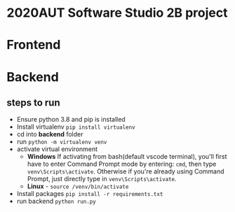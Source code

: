 # 2020AUT Software Studio 2B project

# Frontend

# Backend

## steps to run

* Ensure python 3.8 and pip is installed
* Install virtualenv `pip install virtualenv`
* cd into __backend__ folder
* run `python -m virtualenv venv`
* activate virtual environment
  * __Windows__
    If activating from bash(default vscode terminal), you'll first have to enter Command Prompt mode by entering: `cmd`,
    then type `venv\Scripts\activate`. Otherwise if you're already using Command Prompt, just directly type in `venv\Scripts\activate`.
  * __Linux__ - `source /venv/bin/activate`
* Install packages `pip install -r requirements.txt`
* run backend `python run.py`